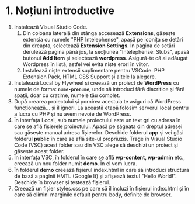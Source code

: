 # 1. Noțiuni introductive

1. Instalează Visual Studio Code.
    1. Din coloana laterală din stânga accesează **Extensions**, găsește extensia cu numele "PHP Intelephense", apasă pe iconița se detări din dreapta, selectează **Extension Settings**. În pagina de setări derulează pagina până jos, la secțiunea "Intelephense: Stubs", apasă butonul **Add Item** și selectează **wordpress**. Asigură-te că ai adăugat Wordpress în listă, astfel vei evita niște erori în viitor.
    2. Instalează niște extensii suplimentare pentru VSCode: PHP Extension Pack, HTML CSS Support și altele la alegere.
2. Instalează Local by Flywheel și creează un proiect de **WordPress** cu numele de forma: **`nume-prenume`**, unde să introduci fără diacritice și fără spații, doar cu cratime, numele tău complet.
3. După crearea proiectului și pornirea acestuia te asiguri că WordPress funcționează... și îl ignori. La această etapă folosim serverul local pentru a lucra cu PHP și nu avem nevoie de WordPress.
4. În interfața Local, sub numele proiectului este un text gri cu adresa în care se află fișierele proiectului. Apasă pe săgeata din dreptul adresei sau găsește manual adresa fișierelor. Deschide folderul **app** și vei găsi folderul **public** în care se află site-ul propriuzis. Trage în Visual Studio Code (VSC) acest folder sau din VSC alege să deschizi un proiect și găsește acest folder. 
5. În interfața VSC, în folderul în care se află **wp-content, wp-admin** etc., creează un nou folder numit **demo**. În el vom lucra.
6. În folderul **demo** creează fișierul index.html în care să introduci structura de bază a paginii HMTL (Google It) și afișează textul "Hello World!". Deschide în browser și testează fișierul.
7. Creează un fișier styles.css pe care să îl incluzi în fișierul index.html și în care să elimini marginile default pentru body, definite de browser.